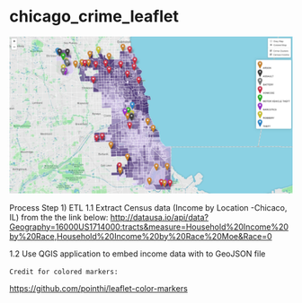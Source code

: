 # chicago_crime_leaflet

![Alt text](Map.png?raw=true "Machine Learning: Crime Clusters")

Process
Step 1) ETL
1.1 Extract Census data (Income by Location -Chicaco, IL) from the the link below: 
http://datausa.io/api/data?Geography=16000US1714000:tracts&measure=Household%20Income%20by%20Race,Household%20Income%20by%20Race%20Moe&Race=0

1.2 Use QGIS application to embed income data with to GeoJSON file 





```Credit for colored markers:  ```

https://github.com/pointhi/leaflet-color-markers
